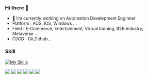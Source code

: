 ### Hi there 👋
- 🔭 I’m currently working on Automation Develepment Enginner
- Platform : AOS, IOS, Windows ...
- Field : E-Commerce, Entertainment, Virtual training, B2B industry, Metaverse ...
- CI/CD : Git,Github...

### Skill
[![My Skills](https://skillicons.dev/icons?i=py,cs,selenium)](https://skillicons.dev)
<p>
    <img src="https://img.shields.io/badge/-Groovy-5e97b6?style=flat-square&logoColor=black"/>
    <img src="https://img.shields.io/badge/-Appium-e73169?style=flat-square&logoColor=black"/>
    <img src="https://img.shields.io/badge/-Katalon Studio-24C185?style=flat-square&logoColor=black"/>
    <img src="https://img.shields.io/badge/-RPA-ff9400?style=flat-square&logoColor=black"/>
    <img src="https://img.shields.io/badge/Slack-4A154B?style=flat-square&logo=Slack&logoColor=white"/>
    <img src="https://img.shields.io/badge/Jira-0052CC?style=flat-square&logo=Jira&logoColor=white"/>
</p>
<!--
**yjbae-ww/yjbae-ww** is a ✨ _special_ ✨ repository because its `README.md` (this file) appears on your GitHub profile.

Here are some ideas to get you started:

- 🔭 I’m currently working on ...
- 🌱 I’m currently learning ...
- 👯 I’m looking to collaborate on ...
- 🤔 I’m looking for help with ...
- 💬 Ask me about ...
- 📫 How to reach me: ...
- 😄 Pronouns: ...
- ⚡ Fun fact: ...
-->
